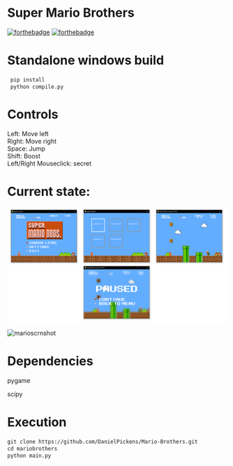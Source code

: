 # Super Mario Brothers
[![forthebadge](https://forthebadge.com/images/badges/made-with-python.svg)](https://forthebadge.com)
[![forthebadge](https://forthebadge.com/images/badges/built-with-love.svg)](https://forthebadge.com)


# Standalone windows build
```
 pip install 
 python compile.py 
 ```

# Controls

 Left: Move left  
 Right: Move right  
 Space: Jump  
 Shift: Boost   
 Left/Right Mouseclick: secret   

# Current state:
![Alt text](img/pics.png "current state")

![marioscrnshot](https://user-images.githubusercontent.com/72703981/139520557-c5307cfe-913d-4883-b478-75ffec43663f.png)

# Dependencies	
pygame	

scipy	


# Execution
```
git clone https://github.com/DanielPickens/Mario-Brothers.git
cd mariobrothers
python main.py
```
